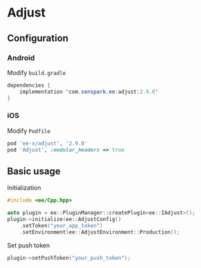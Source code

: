 # Adjust
## Configuration
### Android
Modify `build.gradle`
```java
dependencies {
    implementation 'com.senspark.ee:adjust:2.9.0'
}
```

### iOS
Modify `Podfile`
```ruby
pod 'ee-x/adjust', '2.9.0'
pod 'Adjust', :modular_headers => true
```

## Basic usage
Initialization
```cpp
#include <ee/Cpp.hpp>

auto plugin = ee::PluginManager::createPlugin<ee::IAdjust>();
plugin->initialize(ee::AdjustConfig()
    .setToken("your_app_token")
    .setEnvironment(ee::AdjustEnvironment::Production));
```

Set push token
```cpp
plugin->setPushToken("your_push_token");
```